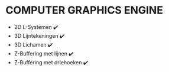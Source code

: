 # COMPUTER GRAPHICS ENGINE


- 2D L-Systemen  :heavy_check_mark:
- 3D Lijntekeningen		 :heavy_check_mark:
- 3D Lichamen   :heavy_check_mark:
- Z-Buffering met lijnen :heavy_check_mark:
- Z-Buffering met driehoeken :heavy_check_mark: